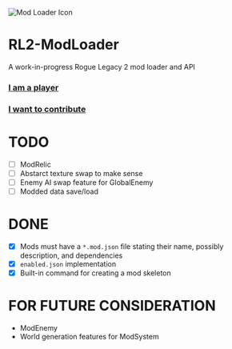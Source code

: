 ![Mod Loader Icon](https://raw.githubusercontent.com/TacoConKvass/RL2-ModLoader/main/Assets/ModLoaderSocialPreview-1600x516.png)
# RL2-ModLoader
A work-in-progress Rogue Legacy 2 mod loader and API

### [I am a player](https://github.com/TacoConKvass/RL2-ModLoader/blob/main/PLAYER-SETUP.md)
### [I want to contribute](https://github.com/TacoConKvass/RL2-ModLoader/blob/main/PLAYER-SETUP.md)

# TODO
- [ ] ModRelic
- [ ] Abstarct texture swap to make sense
- [ ] Enemy AI swap feature for GlobalEnemy
- [ ] Modded data save/load

# DONE
- [x] Mods must have a `*.mod.json` file stating their name, possibly description, and dependencies
- [x] `enabled.json` implementation
- [x] Built-in command for creating a mod skeleton

# FOR FUTURE CONSIDERATION
- ModEnemy
- World generation features for ModSystem
